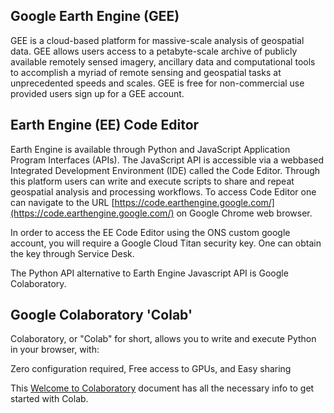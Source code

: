 
## Google Earth Engine (GEE) 

GEE is a cloud-based platform for massive-scale analysis of geospatial data. GEE allows users access to a petabyte-scale archive of publicly available remotely sensed imagery, ancillary data and computational tools to accomplish a myriad of remote sensing and geospatial tasks at unprecedented speeds and scales. GEE is free for non-commercial use provided users sign up for a GEE account.

## Earth Engine (EE) Code Editor

Earth Engine is available through Python and JavaScript Application Program Interfaces (APIs). The JavaScript API is accessible via a webbased Integrated Development Environment (IDE) called the Code Editor. Through  this platform users can write and execute scripts to share and repeat geospatial analysis and processing workflows. To access Code Editor one can navigate to the URL [https://code.earthengine.google.com/](https://code.earthengine.google.com/) on Google Chrome web browser. 

In order to access the EE Code Editor using the ONS custom google account, you will require a Google Cloud Titan security key. One can obtain the key through Service Desk. 

The Python API alternative to Earth Engine Javascript API is Google Colaboratory.

## Google Colaboratory 'Colab'

Colaboratory, or "Colab" for short, allows you to write and execute Python in your browser, with:

Zero configuration required,
Free access to GPUs, and 
Easy sharing

This [Welcome to Colaboratory](https://colab.research.google.com/notebooks/intro.ipynb?utm_source=scs-index#scrollTo=GJBs_flRovLc) document has all the necessary info to get started with Colab.


